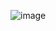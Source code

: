 ![image](https://github.com/Rahul-chaurasiya/Leetcode-Practice-Problem/assets/77222540/cbbe172a-2631-4942-821a-a7c412890f02)
